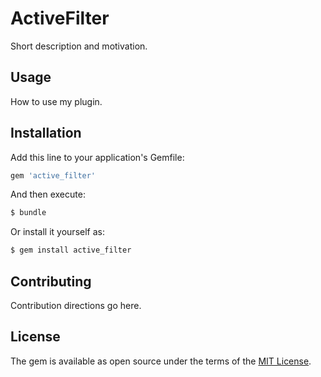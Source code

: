 # ActiveFilter
Short description and motivation.

## Usage
How to use my plugin.

## Installation
Add this line to your application's Gemfile:

```ruby
gem 'active_filter'
```

And then execute:
```bash
$ bundle
```

Or install it yourself as:
```bash
$ gem install active_filter
```

## Contributing
Contribution directions go here.

## License
The gem is available as open source under the terms of the [MIT License](https://opensource.org/licenses/MIT).
